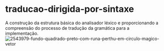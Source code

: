 # traducao-dirigida-por-sintaxe
A construção da estrutura básica do analisador léxico e proporcionando a compreensão do processo de tradução da gramática para a implementação.
![2543979-fundo-quadrado-preto-com-runa-perthu-em-circulo-magico-vetor](https://github.com/user-attachments/assets/6aac71f7-6a40-4005-bf25-98f99cd4e1cb)
